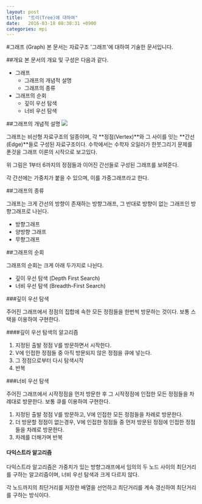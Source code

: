 ```yaml
---
layout: post
title:  "트리(Tree)에 대하여"
date:   2016-03-18 08:38:31 +0900
categories: mpi
---
```


#그래프 (Graph)
본 문서는 자료구조 '그래프'에 대하여 기술한 문서입니다.

##개요
본 문서의 개요 및 구성은 다음과 같다.

 - 그래프
 	- 그래프의 개념적 설명
 	- 그래프의 종류
 - 그래프의 순회
 	- 깊이 우선 탐색
 	- 너비 우선 탐색
 
##그래프의 개념적 설명
![](https://upload.wikimedia.org/wikipedia/commons/thumb/5/5b/6n-graf.svg/300px-6n-graf.svg.png)

그래프는 비선형 자료구조의 일종이며, 각 **정점(Vertex)**와 그 사이를 잇는 **간선(Edge)**들로 구성된 자료구조이다. 수학에서는 수학자 오일러가 한붓그리기 문제를 푼것을 그래프 이론의 시작으로 보고있다.

위 그림은 1부터 6까지의 정점들과 이어진 간선들로 구성된 그래프를 보여준다.

각 간선에는 가중치가 붙을 수 있으며, 이를 가중그래프라고 한다.

##그래프의 종류

그래프는 크게 간선의 방향이 존재하는 방향그래프, 그 반대로 방향이 없는 그래프인 방향그래프로 나뉜다.

 - 방향그래프
 - 양방향 그래프 
 - 무향그래프

 
##그래프의 순회

그래프의 순회는 크게 아래 두가지로 나뉜다.

 - 깊이 우선 탐색 (Depth First Search)
 - 너비 우선 탐색 (Breadth-First Search)

###깊이 우선 탐색

주어진 그래프에서 정점의 집합에 속한 모든 정점들을 한번씩 방문하는 것이다. 보통 스택을 이용하여 구현한다.

####깊이 우선 탐색의 알고리즘
 1. 지정된 출발 정점 V를 방문하면서 시작한다.
 2. V에 인접한 정점들 중 아직 방문되지 않은 정점을 큐에 넣는다.
 3. 그 정점으로부터 다시 탐색시작
 4. 반복
  

###너비 우선 탐색

주어진 그래프에서 시작정점을 먼저 방문한 후 그 시작정점에 인접한 모든 정점들을 차례대로 방문한다. 보통 큐를 이용하여 구현한다.

1. 지정된 출발 정점 V를 방문하고, V에 인접한 모든 정점들을 차례로 방문한다.
2. 더 방문할 정점이 없는경우,  V에 인접한 정점들 중 먼저 방문된 정점에 인접한 정점들을 차례로 방문한다.
3. 차례를 더해가며 반복

#### 다익스트라 알고리즘

다익스트라 알고리즘은 가중치가 있는 방향그래프에서 임의의 두 노드 사이의 최단거리를 구하는 알고리즘이며, 너비 우선 탐색과 크게 다르지 않다.

각 노드까지의 최단거리를 저장한 배열을 선언하고 최단거리를 계속 갱신하여 최단거리를 구하는 방식이다.